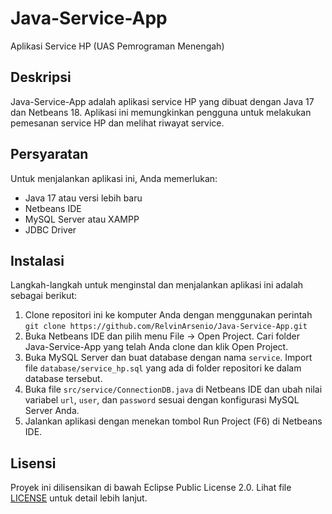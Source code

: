# Java-Service-App
Aplikasi Service HP (UAS Pemrograman Menengah)

## Deskripsi

Java-Service-App adalah aplikasi service HP yang dibuat dengan Java 17 dan Netbeans 18. Aplikasi ini memungkinkan pengguna untuk melakukan pemesanan service HP dan melihat riwayat service.

## Persyaratan

Untuk menjalankan aplikasi ini, Anda memerlukan:

- Java 17 atau versi lebih baru
- Netbeans IDE
- MySQL Server atau XAMPP
- JDBC Driver

## Instalasi

Langkah-langkah untuk menginstal dan menjalankan aplikasi ini adalah sebagai berikut:

1. Clone repositori ini ke komputer Anda dengan menggunakan perintah `git clone https://github.com/RelvinArsenio/Java-Service-App.git`
2. Buka Netbeans IDE dan pilih menu File -> Open Project. Cari folder Java-Service-App yang telah Anda clone dan klik Open Project.
3. Buka MySQL Server dan buat database dengan nama `service`. Import file `database/service_hp.sql` yang ada di folder repositori ke dalam database tersebut.
4. Buka file `src/service/ConnectionDB.java` di Netbeans IDE dan ubah nilai variabel `url`, `user`, dan `password` sesuai dengan konfigurasi MySQL Server Anda.
5. Jalankan aplikasi dengan menekan tombol Run Project (F6) di Netbeans IDE.

## Lisensi

Proyek ini dilisensikan di bawah Eclipse Public License 2.0. Lihat file [LICENSE](./LICENSE) untuk detail lebih lanjut.
